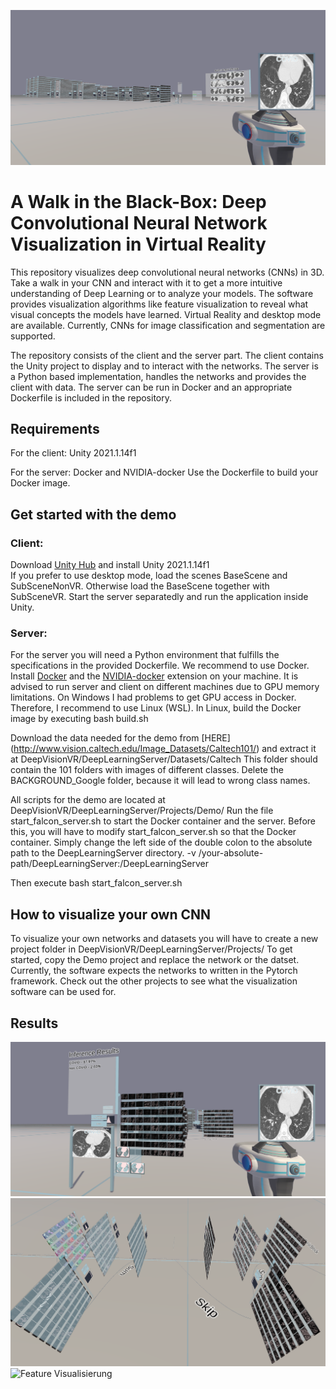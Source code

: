 ![Title](Panorama.png)

# A Walk in the Black-Box: Deep Convolutional Neural Network Visualization in Virtual Reality 

This repository visualizes deep convolutional neural networks (CNNs) in 3D. Take a walk in your CNN and interact with it to get a more intuitive understanding of Deep Learning or to analyze your models. The software provides visualization algorithms like feature visualization to reveal what visual concepts the models have learned. Virtual Reality and desktop mode are available. Currently, CNNs for image classification and segmentation are supported. 

The repository consists of the client and the server part. The client contains the Unity project to display and to interact with the networks. The server is a Python based implementation, handles the networks and provides the client with data. The server can be run in Docker and an appropriate Dockerfile is included in the repository. 


## Requirements

For the client:
Unity 2021.1.14f1

For the server:
Docker and NVIDIA-docker
Use the Dockerfile to build your Docker image.


## Get started with the demo

### Client:
Download [Unity Hub](https://unity3d.com/get-unity/download) and install Unity 2021.1.14f1  
If you prefer to use desktop mode, load the scenes BaseScene and SubSceneNonVR. Otherwise load the BaseScene together with SubSceneVR. Start the server separatedly and run the application inside Unity. 

### Server:
For the server you will need a Python environment that fulfills the specifications in the provided Dockerfile. We recommend to use Docker. Install [Docker](https://docs.docker.com/engine/install/) and the [NVIDIA-docker](https://github.com/NVIDIA/nvidia-docker) extension on your machine. It is advised to run server and client on different machines due to GPU memory limitations. On Windows I had problems to get GPU access in Docker. Therefore, I recommend to use Linux (WSL). In Linux, build the Docker image by executing 
    bash build.sh

Download the data needed for the demo from [HERE] (http://www.vision.caltech.edu/Image_Datasets/Caltech101/) and extract it at DeepVisionVR/DeepLearningServer/Datasets/Caltech 
This folder should contain the 101 folders with images of different classes. Delete the BACKGROUND_Google folder, because it will lead to wrong class names.

All scripts for the demo are located at DeepVisionVR/DeepLearningServer/Projects/Demo/ Run the file start_falcon_server.sh to start the Docker container and the server. Before this, you will have to modify start_falcon_server.sh so that the Docker container. Simply change the left side of the double colon to the absolute path to the DeepLearningServer directory.
    -v /your-absolute-path/DeepLearningServer:/DeepLearningServer

Then execute 
    bash start_falcon_server.sh


## How to visualize your own CNN

To visualize your own networks and datasets you will have to create a new project folder in DeepVisionVR/DeepLearningServer/Projects/ 
To get started, copy the Demo project and replace the network or the datset. Currently, the software expects the networks to written in the Pytorch framework. 
Check out the other projects to see what the visualization software can be used for. 


## Results

![Network](Netzwerk.png)
![Architektur](Architektur.png)
![Feature Visualisierung](FeatureVisualisierung.png)